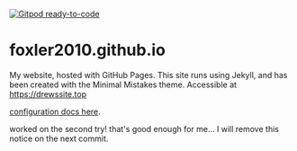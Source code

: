 [![Gitpod ready-to-code](https://img.shields.io/badge/Gitpod-ready--to--code-blue?logo=gitpod)](https://gitpod.io/#https://github.com/foxler2010/foxler2010.github.io)

# foxler2010.github.io

My website, hosted with GitHub Pages. This site runs using Jekyll, and has been created with the Minimal Mistakes theme.
Accessible at https://drewssite.top

[configuration docs here](https://mmistakes.github.io/minimal-mistakes/docs/configuration/).

worked on the second try! that's good enough for me...
I will remove this notice on the next commit.